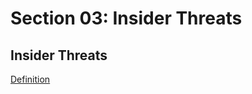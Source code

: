 # Section 03: Insider Threats

## Insider Threats

[Definition](../definitions/definitions_I.md#insider-threat)
